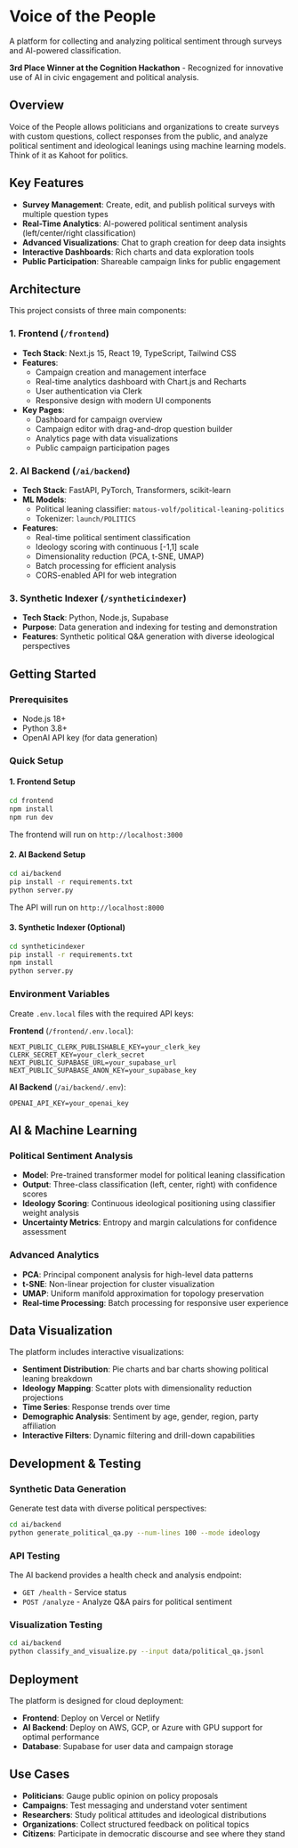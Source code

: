 # Voice of the People

A platform for collecting and analyzing political sentiment through surveys and AI-powered classification.

**3rd Place Winner at the Cognition Hackathon** - Recognized for innovative use of AI in civic engagement and political analysis.

## Overview

Voice of the People allows politicians and organizations to create surveys with custom questions, collect responses from the public, and analyze political sentiment and ideological leanings using machine learning models. Think of it as Kahoot for politics.

## Key Features

- **Survey Management**: Create, edit, and publish political surveys with multiple question types
- **Real-Time Analytics**: AI-powered political sentiment analysis (left/center/right classification)
- **Advanced Visualizations**: Chat to graph creation for deep data insights
- **Interactive Dashboards**: Rich charts and data exploration tools
- **Public Participation**: Shareable campaign links for public engagement

## Architecture

This project consists of three main components:

### 1. **Frontend** (`/frontend`)

- **Tech Stack**: Next.js 15, React 19, TypeScript, Tailwind CSS
- **Features**:
  - Campaign creation and management interface
  - Real-time analytics dashboard with Chart.js and Recharts
  - User authentication via Clerk
  - Responsive design with modern UI components
- **Key Pages**:
  - Dashboard for campaign overview
  - Campaign editor with drag-and-drop question builder
  - Analytics page with data visualizations
  - Public campaign participation pages

### 2. **AI Backend** (`/ai/backend`)

- **Tech Stack**: FastAPI, PyTorch, Transformers, scikit-learn
- **ML Models**:
  - Political leaning classifier: `matous-volf/political-leaning-politics`
  - Tokenizer: `launch/POLITICS`
- **Features**:
  - Real-time political sentiment classification
  - Ideology scoring with continuous [-1,1] scale
  - Dimensionality reduction (PCA, t-SNE, UMAP)
  - Batch processing for efficient analysis
  - CORS-enabled API for web integration

### 3. **Synthetic Indexer** (`/syntheticindexer`)

- **Tech Stack**: Python, Node.js, Supabase
- **Purpose**: Data generation and indexing for testing and demonstration
- **Features**: Synthetic political Q&A generation with diverse ideological perspectives

## Getting Started

### Prerequisites

- Node.js 18+
- Python 3.8+
- OpenAI API key (for data generation)

### Quick Setup

#### 1. Frontend Setup

```bash
cd frontend
npm install
npm run dev
```

The frontend will run on `http://localhost:3000`

#### 2. AI Backend Setup

```bash
cd ai/backend
pip install -r requirements.txt
python server.py
```

The API will run on `http://localhost:8000`

#### 3. Synthetic Indexer (Optional)

```bash
cd syntheticindexer
pip install -r requirements.txt
npm install
python server.py
```

### Environment Variables

Create `.env.local` files with the required API keys:

**Frontend** (`/frontend/.env.local`):

```env
NEXT_PUBLIC_CLERK_PUBLISHABLE_KEY=your_clerk_key
CLERK_SECRET_KEY=your_clerk_secret
NEXT_PUBLIC_SUPABASE_URL=your_supabase_url
NEXT_PUBLIC_SUPABASE_ANON_KEY=your_supabase_key
```

**AI Backend** (`/ai/backend/.env`):

```env
OPENAI_API_KEY=your_openai_key
```

## AI & Machine Learning

### Political Sentiment Analysis

- **Model**: Pre-trained transformer model for political leaning classification
- **Output**: Three-class classification (left, center, right) with confidence scores
- **Ideology Scoring**: Continuous ideological positioning using classifier weight analysis
- **Uncertainty Metrics**: Entropy and margin calculations for confidence assessment

### Advanced Analytics

- **PCA**: Principal component analysis for high-level data patterns
- **t-SNE**: Non-linear projection for cluster visualization
- **UMAP**: Uniform manifold approximation for topology preservation
- **Real-time Processing**: Batch processing for responsive user experience

## Data Visualization

The platform includes interactive visualizations:

- **Sentiment Distribution**: Pie charts and bar charts showing political leaning breakdown
- **Ideology Mapping**: Scatter plots with dimensionality reduction projections
- **Time Series**: Response trends over time
- **Demographic Analysis**: Sentiment by age, gender, region, party affiliation
- **Interactive Filters**: Dynamic filtering and drill-down capabilities

## Development & Testing

### Synthetic Data Generation

Generate test data with diverse political perspectives:

```bash
cd ai/backend
python generate_political_qa.py --num-lines 100 --mode ideology
```

### API Testing

The AI backend provides a health check and analysis endpoint:

- `GET /health` - Service status
- `POST /analyze` - Analyze Q&A pairs for political sentiment

### Visualization Testing

```bash
cd ai/backend
python classify_and_visualize.py --input data/political_qa.jsonl
```

## Deployment

The platform is designed for cloud deployment:

- **Frontend**: Deploy on Vercel or Netlify
- **AI Backend**: Deploy on AWS, GCP, or Azure with GPU support for optimal performance
- **Database**: Supabase for user data and campaign storage

## Use Cases

- **Politicians**: Gauge public opinion on policy proposals
- **Campaigns**: Test messaging and understand voter sentiment
- **Researchers**: Study political attitudes and ideological distributions
- **Organizations**: Collect structured feedback on political topics
- **Citizens**: Participate in democratic discourse and see where they stand
